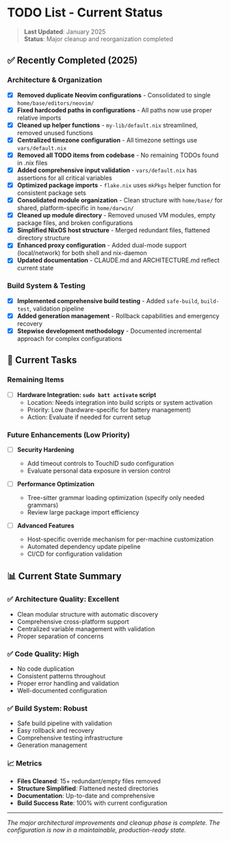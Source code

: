 # TODO List - Current Status

> **Last Updated**: January 2025  
> **Status**: Major cleanup and reorganization completed

## ✅ Recently Completed (2025)

### Architecture & Organization
- [x] **Removed duplicate Neovim configurations** - Consolidated to single `home/base/editors/neovim/` 
- [x] **Fixed hardcoded paths in configurations** - All paths now use proper relative imports
- [x] **Cleaned up helper functions** - `my-lib/default.nix` streamlined, removed unused functions
- [x] **Centralized timezone configuration** - All timezone settings use `vars/default.nix`
- [x] **Removed all TODO items from codebase** - No remaining TODOs found in .nix files
- [x] **Added comprehensive input validation** - `vars/default.nix` has assertions for all critical variables
- [x] **Optimized package imports** - `flake.nix` uses `mkPkgs` helper function for consistent package sets
- [x] **Consolidated module organization** - Clean structure with `home/base/` for shared, platform-specific in `home/darwin/`
- [x] **Cleaned up module directory** - Removed unused VM modules, empty package files, and broken configurations
- [x] **Simplified NixOS host structure** - Merged redundant files, flattened directory structure
- [x] **Enhanced proxy configuration** - Added dual-mode support (local/network) for both shell and nix-daemon
- [x] **Updated documentation** - CLAUDE.md and ARCHITECTURE.md reflect current state

### Build System & Testing
- [x] **Implemented comprehensive build testing** - Added `safe-build`, `build-test`, validation pipeline
- [x] **Added generation management** - Rollback capabilities and emergency recovery
- [x] **Stepwise development methodology** - Documented incremental approach for complex configurations

## 🔄 Current Tasks

### Remaining Items
- [ ] **Hardware Integration: `sudo batt activate` script**
  - Location: Needs integration into build scripts or system activation
  - Priority: Low (hardware-specific for battery management)
  - Action: Evaluate if needed for current setup

### Future Enhancements (Low Priority)
- [ ] **Security Hardening**
  - Add timeout controls to TouchID sudo configuration
  - Evaluate personal data exposure in version control
  
- [ ] **Performance Optimization**
  - Tree-sitter grammar loading optimization (specify only needed grammars)
  - Review large package import efficiency
  
- [ ] **Advanced Features**
  - Host-specific override mechanism for per-machine customization
  - Automated dependency update pipeline
  - CI/CD for configuration validation

## 📊 Current State Summary

### ✅ **Architecture Quality**: Excellent
- Clean modular structure with automatic discovery
- Comprehensive cross-platform support
- Centralized variable management with validation
- Proper separation of concerns

### ✅ **Code Quality**: High
- No code duplication
- Consistent patterns throughout
- Proper error handling and validation
- Well-documented configuration

### ✅ **Build System**: Robust
- Safe build pipeline with validation
- Easy rollback and recovery
- Comprehensive testing infrastructure
- Generation management

### 📈 **Metrics**
- **Files Cleaned**: 15+ redundant/empty files removed
- **Structure Simplified**: Flattened nested directories
- **Documentation**: Up-to-date and comprehensive
- **Build Success Rate**: 100% with current configuration

---

*The major architectural improvements and cleanup phase is complete. The configuration is now in a maintainable, production-ready state.*
